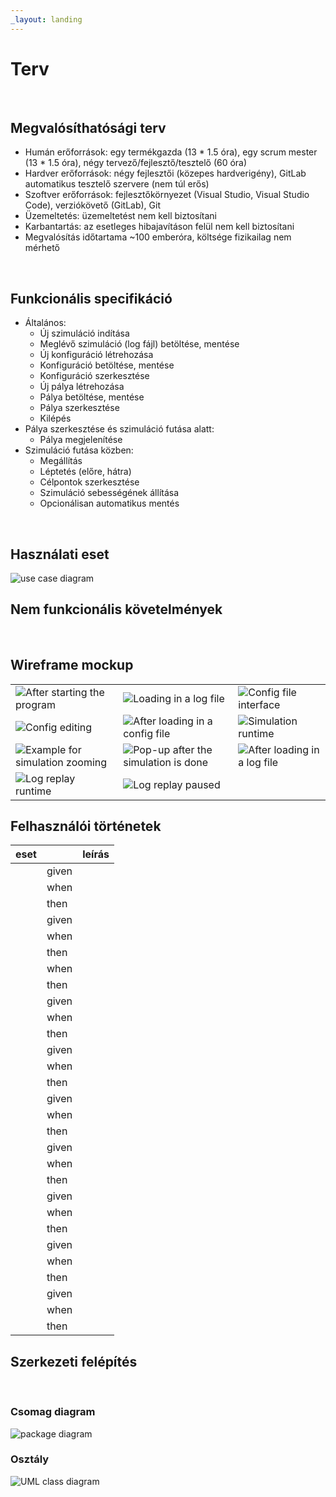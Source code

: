 ```yaml
---
_layout: landing
---
```


# Terv

<br>

## Megvalósíthatósági terv
- Humán erőforrások: egy termékgazda (13 * 1.5 óra), egy scrum mester (13 * 1.5 óra), négy tervező/fejlesztő/tesztelő (60 óra)
- Hardver erőforrások: négy fejlesztői (közepes hardverigény), GitLab automatikus tesztelő szervere (nem túl erős)
- Szoftver erőforrások: fejlesztőkörnyezet (Visual Studio, Visual Studio Code), verziókövető (GitLab), Git
- Üzemeltetés: üzemeltetést nem kell biztosítani
- Karbantartás: az esetleges hibajavításon felül nem kell biztosítani
- Megvalósítás időtartama ~100 emberóra, költsége fizikailag nem mérhető

<br>

## Funkcionális specifikáció
- Általános:
    - Új szimuláció indítása
    - Meglévő szimuláció (log fájl) betöltése, mentése
    - Új konfiguráció létrehozása
    - Konfiguráció betöltése, mentése
    - Konfiguráció szerkesztése
    - Új pálya létrehozása
    - Pálya betöltése, mentése
    - Pálya szerkesztése
    - Kilépés
- Pálya szerkesztése és szimuláció futása alatt:
    - Pálya megjelenítése
- Szimuláció futása közben:
    - Megállítás
    - Léptetés (előre, hátra)
    - Célpontok szerkesztése
    - Szimuláció sebességének állítása
    - Opcionálisan automatikus mentés


<br>

## Használati eset

![use case diagram](https://www.plantuml.com/plantuml/svg/bPQ_ZjGm4CPxFuLrD5p1FS0MwCILIEZ4mGEOP3RhYsD7zWH1q3q4BTsMAQYGU06BzsBnibA6dSo6RVtDR_vySvExJMWY3ftJGuBA950EjgWnw6YR7UhQHgZG1gzIQtrlekbq5toeTZ5qeBV67K9CXI7gzzeaVVKEOfUdjZ5ZRQxKds3Z6mVwOOJOGXhnrrVzHUd3x_dhuBUs6MBULpR_qEcao5E2Q_tipjI0hzm0H_LzthlFvfBgBa-k3nv3AoYVL17Fghk7EDg357nbpQc-Xz5sW_jRtGV0_DFnMQco0xyWozyUTPf9pnHqBd9cLYldRecOQCYCfOmdZPofBwApDq9mUS88kp3cVJBNN3l_IihlWZKtBrxoVMoqzHz32wi0j0u19FfVK7HUD5uC5Smb27wt2eAQGQBu07vFQ3frPdE9P6sbiRmnQuENzfWVba2IxLqFAuTaTaI8bTmDeHX6i1qG3PPNwSOKKe_0_m4gTIbrQL98lT5zX0fgM0lYTvXYn7OBIBhU6msV47ozWi9FYbAKakyHZw82qfwmClzBMucJlvzpeDpawMav_cc-v6_oD08kVC8xQ1x1WS_VZv2ZwArfCU_Z-Qkwv6Rv7-HG8elWBw4y5dvoCdLXFZUhwvBsMgQGGtCBlXuwftu3)

## Nem funkcionális követelmények

<br>

## Wireframe mockup

|   |   |   |
|---|---|---|
| ![After starting the program](~/images/wireframe/load_in.png) | ![Loading in a log file](~/images/wireframe/load_log_file.png) | ![Config file interface](~/images/wireframe/load_conf.png) |
| ![Config editing](~/images/wireframe/edit_conf.png) | ![After loading in a config file](~/images/wireframe/after_config.png) | ![Simulation runtime](~/images/wireframe/simulation_runtime.png) |
| ![Example for simulation zooming](~/images/wireframe/simulation_zooming.png) | ![Pop-up after the simulation is done](~/images/wireframe/simulation_done.png) | ![After loading in a log file](~/images/wireframe/after_log.png) |
| ![Log replay runtime](~/images/wireframe/log_replay_runtime.png) | ![Log replay paused](~/images/wireframe/log_replay_paused.png) | |





## Felhasználói történetek

|   eset   |   | leírás  |
|---|---|---|
|   |  given |   |
|   |  when |   |
|   |  then |   |
|   |  given |   |
|   |  when |   |
|   |  then |   |
|   |  when |   |
|   |  then |   |
|   |  given |   |
|   |  when |   |
|   |  then |   |
|   |  given |   |
|   |  when |   |
|   |  then |   |
|   |  given |   |
|   |  when |   |
|   |  then |   |
|   |  given |   |
|   |  when |   |
|   |  then |   |
|   |  given |   |
|   |  when |   |
|   |  then |   |
|   |  given |   |
|   |  when |   |
|   |  then |   |
|   |  given |   |
|   |  when |   |
|   |  then |   |


## Szerkezeti felépítés

<br>

### Csomag diagram

![package diagram](https://www.plantuml.com/plantuml/svg/LL7DZgCm3BxdAVm2lC5grGLrJqLQXOhBQWuUS9ce8Ob2cAggvjt7nPG9EVdxoMSxEKm9Ovf72vKVWtVaafgknWMCE4BtuffqjmIHkeHkiAHKmEwA0q5hw0OF1NoCInGls17y2K5zxJsrxycknlyRKU94Ru0Jj7KfKcF6sM8otcscnT2qjHWq1OltlQXPpFfjlVQ1bNV9MqjH0giyxwd57r6_HF_kap12d34E9CnPcECdEI6E-Gp_A4vcIkGwWWUiHswK7cE_t5XtvkONCopCslVaXx_6ojESdh5D1KNlRwxu3Lhf72YzWJFxsXf-5NCebXVLEHBnvUNrTGPvOSM_1cncnCOCiKy6uFeeLJJ3Hs9Oxb2r5qyyg4HmgGxa-dcqtm00)

### Osztály
![UML class diagram](https://www.plantuml.com/plantuml/svg/fLTHSzie47xNhs3w92VopBMFdKxRn6ckkMcdcSXtUUZq0KiRcKO23QoS-5pVRpz0ia6O-3npUOWmtyV7xh8iy54XbTWrDPdLLAahHYj9cqGzCjvItIA5wRv0b6pH8TmKWkViRo2_9KdIqkAHLa1U_SNWwHNP98IGdayksfPijbv7pfgkfiW4lsUy54zZz0xQcguTiWt4lueIwl4C--vBge2yUqSN2YKjyFtxunFln_Lgzk_yLizEtfARcMWQoai7p9QKLp2diW8C2N47Jfp10RHJ44NkG7LD7FgZQzeG64Vj5gHY2e4NC8xRJF07LdccJHlQNhFQJAHGCbuvH2jnV053e8t910qnZbu_LOyl3E5TCzUekeCLq3esy48fLl46EEOeAKArFfJPAAJ8YYqv_o9ecROKbtlIHBTw1uUGU8vV2YfBt-_vkerOUNxFIbm6nfr_1bOjCUpzIkqgwC-tnKyey7lsusGphJbE2fTCVTVYv3aZvhF-aKv6scGZMf0KXTnwsUVvzqLKDkwUXvzMm54P6Tiwyn0fXJI8RNY0pbFEGSvP0mOkHRUemSDR2IicEeDTKGJ3Sqve4wnUAbzdHBx9o12nZ3IgSjwF1bZBKZ3_zuPwZ9ok80ZUQI6Ex0bN2eOjOMm3-K0B60Lwb3RtjAvrUL5QimOKlAyl_jON2u7-LhyfhTUwJm8j1Q_NMyyVKsu7_Fb5rgrGpDZf4nrwnIGK0xnlEzZiCOsOZwVO1-V2Si-yn6OAXLp78EjOglDndH6MaP-xjNmoGYwMCy5HYhe6cH7gT2Od2lMLyxz5SeGsdOnBO8fMoUlj2qYABWGUg8ioUrYRI3YXSOaV-ltrjI8dB-_lWjP7LzSP2KPd8KGTSbpCDC5-FyGe_mo-oXrhug0_ERLWp9ymu6GJpAfsWcVZu-jIxwEy1IZ3CfWNIoWxBQK1Kn2aWypF76dJXcD2AsAxrvsFwIGy5WzJePyXuh1BrRZJzamQikNiX5ZCMM6IorQgpvINjUzmtZKpeT2aC8g65JSSeGe89YWXuQHeEay-yHBAq8W8x-K0n_DVxclsY075O-fsxcH8N7Sgp6XTc1d1R2wNaLQituMH0ZFznaqeKmMyjDuAMty_P0Hsdbt8IerM57ZN34BU4bvdv2uZiupSPsGUqbs9z4Pm8N6f9w9A6wb4PtuyWSBau70vdzMYUBnd2ko1x8d1Cm9NkhcD318THv2dZlNDtTzydBLNr_bXMji0ZIw-OLBlAjMuYBg-mpk4ktzPzP6Wo6tcM4-KRPADM86Kh8JjeNdNZ3EbC_b_2zaRnQX8lJvQWk_UnE4m175uT2dq6EuwuUuJSr2etErwN6ii67lbH81BWKEldS4ydiHqUl1qsGF-QoD9WfVGhsdN7exTa-9qNz5Har0bQfRZEnLBFLNMGNgG_icdqPhjvAD3UjIZ9z72FvNc9ZyzMAct1EtttJ1DP4WFX7HRwNOSjvIE4BT3sBZtZvLZ3FjEE4OOxls9PtSSTrVSOTNjtJRedlQLEqc6ylAhZsvO6K9ujDkJv2FmiclgVm40)